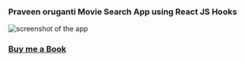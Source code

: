 ### Praveen oruganti Movie Search App using React JS Hooks

![screenshot of the app](https://raw.githubusercontent.com/praveenorugantitech/praveenorugantitech-reactjs/master/0_Projects/praveenorugantitech-movie-search-app-hooks/src/images/screenshot.PNG "Movie Search App")

### [Buy me a Book](https://bit.ly/388sUbE)


